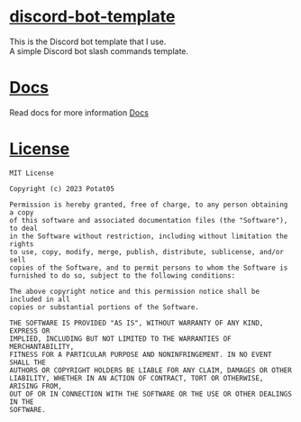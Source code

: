 
# [discord-bot-template](https://github.com/Potat05/discord-bot-template)

This is the Discord bot template that I use.  
A simple Discord bot slash commands template.  

# [Docs](#docs)

Read docs for more information
[Docs](./docs/GettingStarted.md)

# [License](#license)

```PlainText
MIT License

Copyright (c) 2023 Potat05

Permission is hereby granted, free of charge, to any person obtaining a copy
of this software and associated documentation files (the "Software"), to deal
in the Software without restriction, including without limitation the rights
to use, copy, modify, merge, publish, distribute, sublicense, and/or sell
copies of the Software, and to permit persons to whom the Software is
furnished to do so, subject to the following conditions:

The above copyright notice and this permission notice shall be included in all
copies or substantial portions of the Software.

THE SOFTWARE IS PROVIDED "AS IS", WITHOUT WARRANTY OF ANY KIND, EXPRESS OR
IMPLIED, INCLUDING BUT NOT LIMITED TO THE WARRANTIES OF MERCHANTABILITY,
FITNESS FOR A PARTICULAR PURPOSE AND NONINFRINGEMENT. IN NO EVENT SHALL THE
AUTHORS OR COPYRIGHT HOLDERS BE LIABLE FOR ANY CLAIM, DAMAGES OR OTHER
LIABILITY, WHETHER IN AN ACTION OF CONTRACT, TORT OR OTHERWISE, ARISING FROM,
OUT OF OR IN CONNECTION WITH THE SOFTWARE OR THE USE OR OTHER DEALINGS IN THE
SOFTWARE.

```

